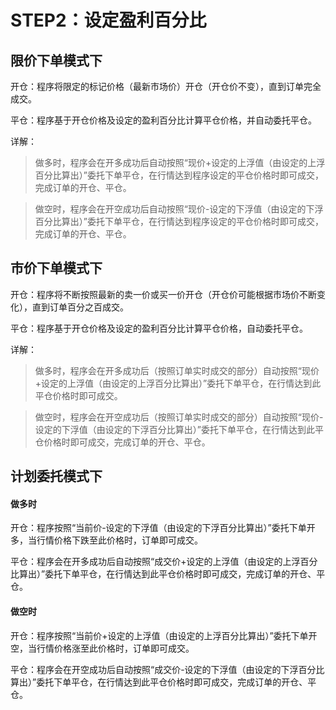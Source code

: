 # STEP2：设定盈利百分比

## 限价下单模式下

开仓：程序将限定的标记价格（最新市场价）开仓（开仓价不变），直到订单完全成交。

平仓：程序基于开仓价格及设定的盈利百分比计算平仓价格，并自动委托平仓。

详解：

> 做多时，程序会在开多成功后自动按照“现价+设定的上浮值（由设定的上浮百分比算出）”委托下单平仓，在行情达到程序设定的平仓价格时即可成交，完成订单的开仓、平仓。

> 做空时，程序会在开空成功后自动按照“现价-设定的下浮值（由设定的下浮百分比算出）”委托下单平仓，在行情达到程序设定的平仓价格时即可成交，完成订单的开仓、平仓。

## 市价下单模式下

开仓：程序将不断按照最新的卖一价或买一价开仓（开仓价可能根据市场价不断变化），直到订单百分之百成交。

平仓：程序基于开仓价格及设定的盈利百分比计算平仓价格，自动委托平仓。

详解：

> 做多时，程序会在开多成功后（按照订单实时成交的部分）自动按照“现价+设定的上浮值（由设定的上浮百分比算出）”委托下单平仓，在行情达到此平仓价格时即可成交。

> 做空时，程序会在开空成功后（按照订单实时成交的部分）自动按照“现价-设定的下浮值（由设定的下浮百分比算出）”委托下单平仓，在行情达到此平仓价格时即可成交，完成订单的开仓、平仓。

## 计划委托模式下

#### 做多时

开仓：程序按照“当前价-设定的下浮值（由设定的下浮百分比算出）”委托下单开多，当行情价格下跌至此价格时，订单即可成交。

平仓：程序会在开多成功后自动按照“成交价+设定的上浮值（由设定的上浮百分比算出）”委托下单平仓，在行情达到此平仓价格时即可成交，完成订单的开仓、平仓。

#### 做空时

开仓：程序按照“当前价+设定的上浮值（由设定的上浮百分比算出）”委托下单开空，当行情价格涨至此价格时，订单即可成交。

平仓：程序会在开空成功后自动按照“成交价-设定的下浮值（由设定的下浮百分比算出）”委托下单平仓，在行情达到此平仓价格时即可成交，完成订单的开仓、平仓。
